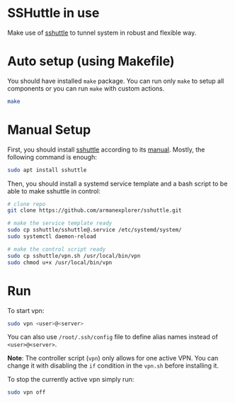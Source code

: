 # SSHuttle in use
Make use of [sshuttle](https://github.com/sshuttle/sshuttle) to tunnel system in robust and flexible way.

# Auto setup (using Makefile)
You should have installed `make` package. You can run only `make` to setup all components or you can run `make` with custom actions.
```bash
make
```
# Manual Setup
First, you should install [sshuttle](https://github.com/sshuttle/sshuttle) according to its [manual](https://sshuttle.readthedocs.io/en/stable/installation.html). Mostly, the following command is enough:
```bash
sudo apt install sshuttle
```
Then, you should install a systemd service template and a bash script to be able to make sshuttle in control: 
```bash
# clone repo
git clone https://github.com/armanexplorer/sshuttle.git

# make the service template ready
sudo cp sshuttle/sshuttle@.service /etc/systemd/system/
sudo systemctl daemon-reload

# make the control script ready
sudo cp sshuttle/vpn.sh /usr/local/bin/vpn
sudo chmod u+x /usr/local/bin/vpn
```

# Run
To start vpn:
```bash
sudo vpn <user>@<server>
```
You can also use `/root/.ssh/config` file to define alias names instead of `<user>@<server>`.

**Note**: The controller script (`vpn`) only allows for one active VPN. You can change it with disabling the `if` condition in the `vpn.sh` before installing it. 

To stop the currently active vpn simply run:
```bash
sudo vpn off
``` 
